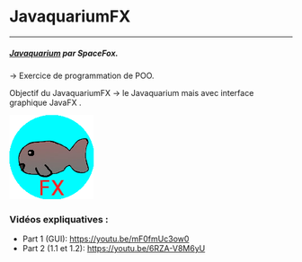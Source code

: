 # JavaquariumFX

------------

##### [Javaquarium](https://openclassrooms.com/forum/sujet/exo-javaquarium-26798 "Javaquarium") par SpaceFox.
-> Exercice de programmation de POO.

Objectif du JavaquariumFX -> le Javaquarium mais avec interface graphique JavaFX .

![](src/icone.png)


### Vidéos expliquatives :
* Part 1 (GUI): https://youtu.be/mF0fmUc3ow0
* Part 2 (1.1 et 1.2): https://youtu.be/6RZA-V8M6yU
